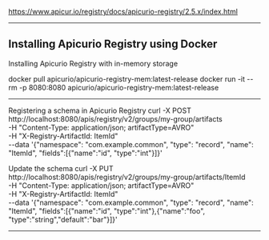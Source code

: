 https://www.apicur.io/registry/docs/apicurio-registry/2.5.x/index.html



-----------------------------------------------------
Installing Apicurio Registry using Docker
-----------------------------------------------------


Installing Apicurio Registry with in-memory storage

docker pull apicurio/apicurio-registry-mem:latest-release
docker run -it --rm -p 8080:8080 apicurio/apicurio-registry-mem:latest-release



-----------------------------------------------------

Registering a schema in Apicurio Registry
curl -X POST http://localhost:8080/apis/registry/v2/groups/my-group/artifacts \
   -H "Content-Type: application/json; artifactType=AVRO" \
   -H "X-Registry-ArtifactId: ItemId" \
   --data '{"namespace": "com.example.common", "type": "record", "name": "ItemId", "fields":[{"name":"id", "type":"int"}]}'

Update the schema
curl -X PUT http://localhost:8080/apis/registry/v2/groups/my-group/artifacts/ItemId \
   -H "Content-Type: application/json; artifactType=AVRO" \
   -H "X-Registry-ArtifactId: ItemId" \
   --data '{"namespace": "com.example.common", "type": "record", "name": "ItemId", "fields":[{"name":"id", "type":"int"},{"name":"foo", "type":"string","default":"bar"}]}'


------------------------------------------------------------------------------------------------------------







